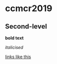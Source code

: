 # ccmcr2019

## Second-level

**bold text**

*italicised*

[links like this](https://carpentries.org)


